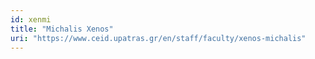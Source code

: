 ```yaml
---
id: xenmi
title: "Michalis Xenos"
uri: "https://www.ceid.upatras.gr/en/staff/faculty/xenos-michalis"
---
```

